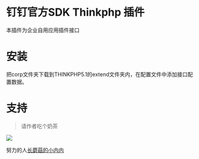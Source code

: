 # 钉钉官方SDK Thinkphp 插件

本插件为企业自用应用插件接口


# 安装

把corp文件夹下载到THINKPHP5.1的extend文件夹内，在配置文件中添加接口配置数据。

# 支持

> 请作者吃个奶茶
<img src="https://cndns.qisop.com/wechat.jpg">

努力的人[长蘑菇的小内内](http://www.h6.design)